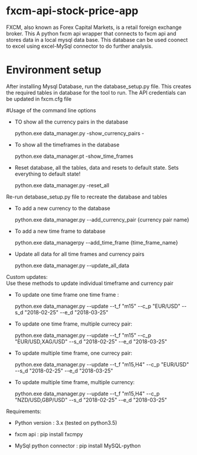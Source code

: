 # fxcm-api-stock-price-app

FXCM, also known as Forex Capital Markets, is a retail foreign exchange broker. This A python fxcm api wrapper that connects to fxcm api and stores data in a local mysql data base. This database can be used coonect to excel using excel-MySql connector to do further analysis.

# Environment setup

After installing Mysql Database, run the database_setup.py file. This creates the required tables in database for the tool to run. The API credentials can be updated in fxcm.cfg file

#Usage of the command line options

- TO show all the currency pairs in the database

  python.exe data_manager.py -show_currency_pairs  - 

- To show all the timeframes in the database

  python.exe data_manager.pt -show_time_frames

- Reset database, all the tables, data and resets to default state. Sets everything to default state!

  python.exe data_manager.py -reset_all

Re-run  detabase_setup.py file to recreate the database and tables

- To add a new currency to the database

  python.exe data_manager.py --add_currency_pair	{currency pair name}
  
- To add a  new time frame to database

  python.exe data_managerpy --add_time_frame {time_frame_name}

- Update all data for all time frames and currency pairs

  python.exe data_manager.py --update_all_data 

Custom updates:  
Use these methods to update individual timeframe and currency pair

- To update one time frame one time frame : 

  python.exe data_manager.py --update --t_f "m15" --c_p "EUR/USD" --s_d "2018-02-25" --e_d "2018-03-25"

- To update one time frame, multiple currecy pair: 

  python.exe data_manager.py --update --t_f "m15" --c_p "EUR/USD,XAG/USD" --s_d "2018-02-25" --e_d "2018-03-25"

- To update  multiple time frame, one currecy pair:

  python.exe data_manager.py --update --t_f "m15,H4" --c_p "EUR/USD" --s_d "2018-02-25" --e_d "2018-03-25"

- To update multiple time frame, multiple currency:

  python.exe data_manager.py --update --t_f "m15,H4" --c_p "NZD/USD,GBP/USD" --s_d "2018-02-25" --e_d "2018-03-25"


Requirements:

- Python version : 3.x (tested on python3.5)

- fxcm api : pip install fxcmpy

- MySql python connector : pip install MySQL-python

